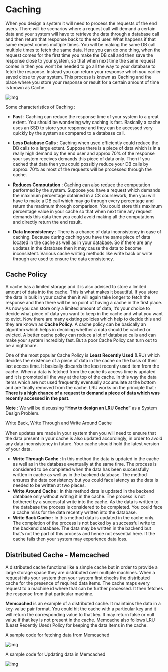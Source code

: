 # Caching

When you design a system it will need to process the requests of the end users. There will be scenarios where a request call will demand a certain data and your system will have to retrieve the data through a database call and then return that response back to the end user. What happens if that same request comes multiple times. You will be making the same DB call multiple times to fetch the same data. Here you can do one thing, when the request comes for the first time you make the DB call and then save the response close to your system, so that when next time the same request comes in then you won’t be needed to go all the way to your database to fetch the response. Instead you can return your response which you earlier saved close to your system. This process is known as Caching and the place where you store your response or result for a certain amount of time is known as Cache.

![img](https://systemsthatscale.org/articles/article-media/Cache-flow-chart.png)



Some characteristics of Caching :

- **Fast** : Caching can reduce the response time of your system to a great extent. You should be wondering why caching is fast. Basically a cache uses an SSD to store your response and they can be accessed very quickly by the system as compared to a database call.

- **Less Database Calls** : Caching when used efficiently could reduce the DB calls to a large extent. Suppose there is a piece of data which is in a really high demand by the end user and approx 70% of the response your system receives demands this piece of data only. Then if you cached that data then you could possibly reduce your DB calls by approx. 70% as most of the requests will be processed through the cache.

- **Reduces Computation** : Caching can also reduce the computation performed by the system. Suppose you have a request which demands the maximum percentage obtained in a CS coursework, then you will have to make a DB call which may go through every percentage and return the maximum through comparison. You could store this maximum percentage value in your cache so that when next time any request demands this data then you could avoid making all the computations and directly return the end result.

- **Data Inconsistency** : There is a chance of data inconsistency in case of caching. Because during caching you have the same piece of data located in the cache as well as in your database. So if there are any updates in the database then it may cause the data to become inconsistent. Various cache writing methods like write back or write through are used to ensure the data consistency.

  

## Cache Policy

A cache has a limited storage and it is also advised to store a limited amount of data into the cache. This is what makes it beautiful. If you store the data in bulk in your cache then it will again take longer to fetch the response and then there will be no point of having a cache in the first place. As now you can store only a limited amount of data, it’s your choice to decide what piece of data you want to keep in the cache and what you want to evict. Now there are many existing policies which help to decide this and they are known as **Cache Policy**. A cache policy can be basically an algorithm which helps in deciding whether a data should be cached or evicted. A better cache policy can reduce a lot of database calls and can make your system incredibly fast. But a poor Cache Policy can turn out to be a nightmare.

One of the most popular Cache Policy is **Least Recently Used** (LRU) which decides the existence of a piece of data in the cache on the basis of their last access time. It basically discards the least recently used item from the cache. When a data is fetched from the cache its access time is updated and it is promoted all the way at the top of the cache. In this way the data items which are not used frequently eventually accumulate at the bottom and are finally removed from the cache. LRU works on the principle that : **There is a high chance of a request to demand a piece of data which was recently accessed in the past**.

**Note** : We will be discussing **“How to design an LRU Cache”** as a System Design Problem.

Write Back, Write Through and Write Around Cache

When updates are made in your system then you will need to ensure that the data present in your cache is also updated accordingly, in order to avoid any data inconsistency in future. Your cache should hold the latest version of your data.

- **Write Through Cache** : In this method the data is updated in the cache as well as in the database eventually at the same time. The process is considered to be completed when the data has been successfully written in cache as well as in the backend database. The method ensures the data consistency but you could face latency as the data is needed to be written at two places.
- **Write Around Cache** : In this method data is updated in the backend database only without writing it in the cache. The process is not bothered by a successful write into the cache. As the data is written to the database the process is considered to be completed. You could face a cache miss for the data recently written into the database.
- **Write Back Cache** : In this method data is updated in the cache only. The completion of the process is not backed by a successful write to the backend database. The data may be written in the backend but that’s not the part of this process and hence not essential here. If the cache fails then your system may experience data loss.



## Distributed Cache - Memcached

A distributed cache functions like a simple cache but in order to provide a large storage space they are distributed over multiple machines. When a request hits your system then your system first checks the distributed cache for the presence of required data items. The cache maps every request to a machine id where that can be further processed. It then fetches the response from that particular machine.

**Memcached** is an example of a distributed cache. It maintains the data in a key-value pair format. You could hit the cache with a particular key and it will return the corresponding value to that key. It may return false or null value if that key is not present in the cache. Memcache also follows LRU (Least Recently Used) Policy for keeping the data items in the cache.

A sample code for fetching data from Memcached



![img](https://systemsthatscale.org/articles/article-media/memcached-get-data.png)


A sample code for Updating data in Memcached



![img](https://systemsthatscale.org/articles/article-media/memcached-update-data.png)